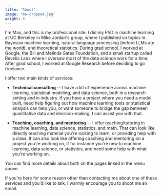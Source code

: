 ```yaml
---
title: "About"
image: "me-cropped.jpg"
weight: 8
---
```


I'm Max, and this is my professional site. I did my PhD in machine learning at UC Berkeley in Mike Jordan's group, where I published on topics in Bayesian machine learning, natural language processing (before LLMs ate the world), and theoretical statistics. During grad school, I worked at Google, the Bill and Melinda Gates Foundation, and a small startup called Revelio Labs where I oversaw most of the data science work for a time. After grad school, I worked at Google Research before deciding to go freelance. 

I offer two main kinds of services:

* **Technical consulting** -- I have a lot of experience across machine learning, statistical modeling, and data science, both in a research setting and in industry. If you have a project where you need a model built, need help figuring out how machine learning tools or statistical analysis can help you, or want someone to bridge the gap between quantitative data and decision-making, I can assist you with that.

* **Teaching, coaching, and mentoring** -- I offer teaching/tutoring in machine learning, data science, statistics, and math. That can look like directly teaching material you're looking to learn, or providing help with a class. It can also look like offering coaching and mentoring on a project you're working on, if for instance you're new to machine learning, data science, or statistics, and need some help with what you're working on.

You can find more details about both on the pages linked in the menu above.

If you're here for some reason other than contacting me about one of these services and you'd like to talk, I warmly encourage you to shoot me an email.
